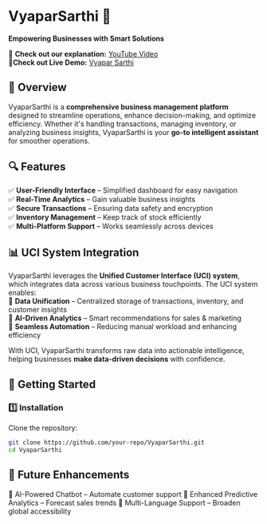 # VyaparSarthi 🚀  
**Empowering Businesses with Smart Solutions**  

🔗 **Check out our explanation:** [YouTube Video](https://youtu.be/e0VW5B2aLjY?si=pT757qsGRttpH0rJ)  
🔗**Check out Live Demo:** [Vyapar Sarthi](https://vyapar-sarthi-topaz.vercel.app/)  

## 📌 Overview  
VyaparSarthi is a **comprehensive business management platform** designed to streamline operations, enhance decision-making, and optimize efficiency. Whether it's handling transactions, managing inventory, or analyzing business insights, VyaparSarthi is your **go-to intelligent assistant** for smoother operations.  

## 🔍 Features  
✅ **User-Friendly Interface** – Simplified dashboard for easy navigation  
✅ **Real-Time Analytics** – Gain valuable business insights  
✅ **Secure Transactions** – Ensuring data safety and encryption  
✅ **Inventory Management** – Keep track of stock efficiently  
✅ **Multi-Platform Support** – Works seamlessly across devices  

## 📊 UCI System Integration  
VyaparSarthi leverages the **Unified Customer Interface (UCI) system**, which integrates data across various business touchpoints. The UCI system enables:  
🔹 **Data Unification** – Centralized storage of transactions, inventory, and customer insights  
🔹 **AI-Driven Analytics** – Smart recommendations for sales & marketing  
🔹 **Seamless Automation** – Reducing manual workload and enhancing efficiency  

With UCI, VyaparSarthi transforms raw data into actionable intelligence, helping businesses **make data-driven decisions** with confidence.  

## 🚀 Getting Started  
### 1️⃣ Installation  
Clone the repository:  
```bash
git clone https://github.com/your-repo/VyaparSarthi.git
cd VyaparSarthi
```

## 🔮 Future Enhancements
🔹 AI-Powered Chatbot – Automate customer support
🔹 Enhanced Predictive Analytics – Forecast sales trends
🔹 Multi-Language Support – Broaden global accessibility

